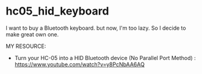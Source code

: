 # hc05_hid_keyboard
I want to buy a Bluetooth keyboard. but now, I'm too lazy. So I decide to make great own one.

MY RESOURCE:
- Turn your HC-05 into a HID Bluetooth device (No Parallel Port Method) : https://www.youtube.com/watch?v=y8PcNbAA6AQ
  
  
  
  
